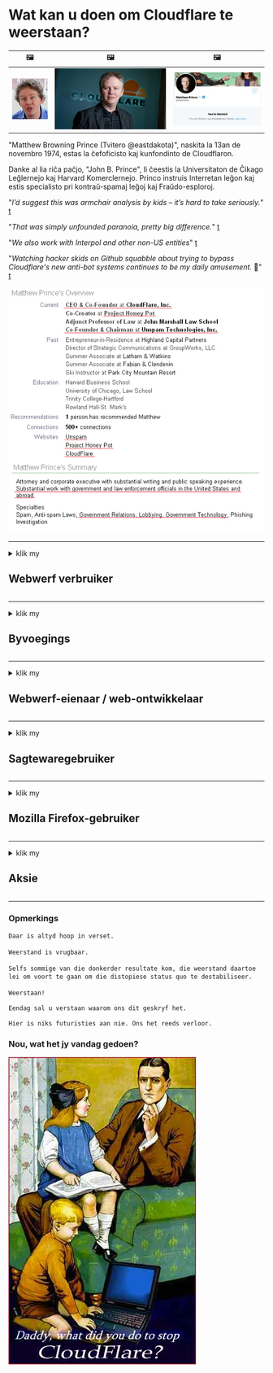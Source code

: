 # Wat kan u doen om Cloudflare te weerstaan?

| 🖼 | 🖼 | 🖼 |
| --- | --- | --- |
| ![](../image/matthew_prince_teen.jpg) | ![](../image/matthew_prince.jpg) | ![](../image/blockedbymatthewprince.jpg) |


"Matthew Browning Prince (Tvitero @eastdakota)", naskita la 13an de novembro 1974, estas la ĉefoficisto kaj kunfondinto de Cloudflaron.

Danke al lia riĉa paĉjo, "John B. Prince", li ĉeestis la Universitaton de Ĉikago Leĝlernejo kaj Harvard Komerclernejo.
Princo instruis Interretan leĝon kaj estis specialisto pri kontraŭ-spamaj leĝoj kaj Fraŭdo-esploroj.


"*I’d suggest this was armchair analysis by kids – it’s hard to take seriously.*" [t](https://www.theguardian.com/technology/2015/nov/19/cloudflare-accused-by-anonymous-helping-isis)

"*That was simply unfounded paranoia, pretty big difference.*"  [t](https://twitter.com/xxdesmus/status/992757936123359233)

"*We also work with Interpol and other non-US entities*" [t](https://twitter.com/eastdakota/status/1203028504184360960)

"*Watching hacker skids on Github squabble about trying to bypass Cloudflare's new anti-bot systems continues to be my daily amusement.* 🍿" [t](https://twitter.com/eastdakota/status/1273277839102656515)


![](../image/whoismp.jpg)

---


<details>
<summary>klik my

## Webwerf verbruiker
</summary>


- Sê vir hulle dat hulle nie Cloudflare moet gebruik as die webwerf waarvan u hou, gebruik maak van Cloudflare nie.
  - Huil op sosiale media soos Facebook, Reddit, Twitter of Mastodon maak geen verskil nie. [Aksie is harder as hashtags.](https://twitter.com/phyzonloop/status/1274132092490862594)
  - Probeer kontak met die eienaar van die webwerf as u uself nuttig wil maak.

[Cloudflare gesê](https://github.com/Eloston/ungoogled-chromium/issues/783):
```
Ons beveel aan dat u die administrateurs kontak vir die spesifieke dienste of webwerwe waarmee u probleme ondervind en u ervaring sal deel.
```

[As u nie daarvoor vra nie, weet die eienaar van die webwerf nooit die probleem nie.](../PEOPLE.md)

![](../image/liberapay.jpg)

[Suksesvolle voorbeeld](https://counterpartytalk.org/t/turn-off-cloudflare-on-counterparty-co-plz/164/5).<br>
Het u 'n probleem? [Verhoog nou jou stem.](https://github.com/maraoz/maraoz.github.io/issues/1) Voorbeeld hieronder.

```
U help net met korporatiewe sensuur en massa toesig.
http://crimeflare.eu.org
```

```
U webblad is in die privaat-ommuurde tuin van CloudFlare.
http://crimeflare.eu.org
```

- Neem 'n bietjie tyd om die privaatheidsbeleid van die webwerf te lees.
  - as die webwerf agter Cloudflare staan ​​of die webwerf dienste gebruik wat aan Cloudflare gekoppel is.

Dit moet verduidelik wat die "Cloudflare" is, en vra toestemming om u data met Cloudflare te deel. As u dit nie doen nie, kan dit vertrouensbreuk veroorsaak en moet die betrokke webwerf vermy word.

['N Aanvaarbare voorbeeld van privaatheidsbeleid is hier](https://archive.is/bDlTz) ("Subprocessors" > "Entity Name")

```
Ek het u privaatheidsbeleid gelees en ek kan nie die woord Cloudflare vind nie.
Ek weier om data met u te deel as u voortgaan om my data aan Cloudflare te stuur.
http://crimeflare.eu.org
```

Dit is 'n voorbeeld van privaatheidsbeleid wat nie die woord Cloudflare het nie.
[Liberland Jobs](https://archive.is/daKIr) [privacy policy](https://docsend.com/view/feiwyte):

![](../image/cfwontobey.jpg)

Cloudflare het hul eie privaatheidsbeleid.
[Cloudflare hou van doxxing mense.](https://www.reddit.com/r/GamerGhazi/comments/2s64fe/be_wary_reporting_to_cloudflare/)

Hier is 'n goeie voorbeeld vir die aanmeldingsvorm van die webwerf.
AFAIK, zero webwerf doen dit. Sal u hulle vertrou?

```
Deur op "Registreer vir XYZ" te klik, stem u in tot ons diensvoorwaardes en privaatheidsverklaring.
U stem ook in om u data met Cloudflare te deel en stem ook in tot cloudflare se privaatheidsverklaring.
As Cloudflare u inligting lek of u nie toelaat om met ons bedieners te verbind nie, is dit nie ons skuld nie. [*]

[ Teken aan ] [ ek stem nie saam nie ]
```
[*] [PEOPLE.md](../PEOPLE.md)


- Probeer om nie van hul diens gebruik te maak nie. Onthou dat u deur Cloudflare dopgehou word.
  - ["I'm in your TLS, sniffin' your passworz"](../image/iminurtls.jpg)

- Soek na 'n ander webwerf. Daar is alternatiewe en geleenthede op die internet!

- Oortuig jou vriende om Tor daagliks te gebruik.
  - Anonimiteit moet die standaard van die oop internet wees!
  - [Let daarop dat die Tor-projek nie van hierdie projek hou nie.](../HISTORY.md)

</details>

------

<details>
<summary>klik my

## Byvoegings
</summary>

- Gebruik een van hierdie byvoegings hieronder as u blaaier Firefox, Tor Browser of Ungoogled Chromium is.
  - As u ander nuwe byvoegings wil byvoeg, vra dit eers.


| Naam | Ontwikkelaar | Ondersteuning | Kan blokkeer | Kan in kennis stel | Chrome |
| -------- | -------- | -------- | -------- | -------- | -------- |
| [Bloku Cloudflaron MITM-Atakon](../subfiles/about.bcma.md) | #Addon | [ ? ](http://crimeflare.eu.org/) | **Ja**     | **Ja**     |  **Ja** |
| [Ĉu ligoj estas vundeblaj al MITM-atako?](../subfiles/about.ismm.md) | #Addon | [ ? ](http://crimeflare.eu.org/) | Geen     | **Ja**     |  **Ja** |
| [Ĉu ĉi tiuj ligoj blokos Tor-uzanton?](../subfiles/about.isat.md) | #Addon | [ ? ](http://crimeflare.eu.org/) | Geen     | **Ja**     |  **Ja** |
| [Block Cloudflare MITM Attack](https://trac.torproject.org/projects/tor/attachment/ticket/24351/block_cloudflare_mitm_attack-1.0.14.1-an%2Bfx.xpi)<br>[**DELETED BY TOR PROJECT**](../HISTORY.md) | nullius | [ ? ](../tool/block_cloudflare_mitm_fx), [Link](http://crimeflare.eu.org/) | **Ja**     | **Ja**     |  Geen |
| [TPRB](http://34ahehcli3epmhbu2wbl6kw6zdfl74iyc4vg3ja4xwhhst332z3knkyd.onion/) | Sw | [ ? ](http://34ahehcli3epmhbu2wbl6kw6zdfl74iyc4vg3ja4xwhhst332z3knkyd.onion/) | **Ja**     | **Ja**     |  Geen |
| [Detect Cloudflare](https://addons.mozilla.org/en-US/firefox/addon/detect-cloudflare/) | Frank Otto | [ ? ](https://github.com/traktofon/cf-detect) | Geen     | **Ja**     |  Geen |
| [True Sight](https://addons.mozilla.org/en-US/firefox/addon/detect-cloudflare-plus/) | claustromaniac | [ ? ](https://github.com/claustromaniac/detect-cloudflare-plus) | Geen     | **Ja**     |  Geen |
| [Which Cloudflare datacenter am I visiting?](https://addons.mozilla.org/en-US/firefox/addon/cf-pop/) | 依云 | [ ? ](https://github.com/lilydjwg/cf-pop) | Geen     | **Ja**     |  Geen |


- "Decentraleyes" kan die verbinding met "CDNJS (Cloudflare)" stop.
  - Dit voorkom dat baie versoeke netwerke bereik, en dien plaaslike lêers om werwe nie te breek nie.
  - Die ontwikkelaar het geantwoord: "[very concerning indeed](https://github.com/Synzvato/decentraleyes/issues/236#issuecomment-352049501)", "[widespread usage severely centralizes the web](https://github.com/Synzvato/decentraleyes/issues/251#issuecomment-366752049)"

- [U kan ook Cloudflare-sertifikaat van u Sertifikaatowerheid (CA) verwyder of wantrou.](https://www.ssl.com/how-to/remove-root-certificate-firefox/)

</details>

------

<details>
<summary>klik my

## Webwerf-eienaar / web-ontwikkelaar
</summary>


![](../image/word_cloudflarefree.jpg)

- Moenie Cloudflare oplossing, Periode, gebruik nie.
  - Jy kan beter doen as dit, of hoe? [Hier is hoe u intekeninge, planne, domeine of rekeninge van Cloudflare kan verwyder.](https://support.cloudflare.com/hc/en-us/articles/200167776-Removing-subscriptions-plans-domains-or-accounts)

| 🖼 | 🖼 |
| --- | --- |
| ![](../image/htmlalertcloudflare.jpg) | ![](../image/htmlalertcloudflare2.jpg) |

- Wil u meer klante hê? Jy weet wat om te doen. Wenk is "bo lyn".
  - [Hallo, u het geskryf "Ons neem u privaatheid ernstig op", maar ek het "Fout 403 Verbode anonieme volmag nie toegelaat nie".](https://it.slashdot.org/story/19/02/19/0033255/stop-saying-we-take-your-privacy-and-security-seriously) Waarom blokkeer jy Tor Or VPN? En waarom blokkeer u tydelike e-pos?

![](../image/anonexist.jpg)

- Die gebruik van Cloudflare verhoog die kans op onderbreking. Besoekers kan nie toegang tot u webwerf hê as u bediener nie of Cloudflare af is nie.
  - [Het u regtig gedink Cloudflare het nooit afgegaan nie?](https://www.ibtimes.com/cloudflare-down-not-working-sites-producing-504-gateway-timeout-errors-2618008) [Another](https://twitter.com/Jedduff/status/1097875615997399040) [sample](https://twitter.com/search?f=tweets&vertical=default&q=Cloudflare%20is%20having%20problems). [Need more](../PEOPLE.md)?

![](../image/cloudflareinternalerror.jpg)

- Die gebruik van Cloudflare om u "API-diens", "sagteware-opdateringsbediener" of "RSS-feed" te proxy, sal u kliënt benadeel. 'N Klant het u gebel en gesê: "Ek kan nie u API meer gebruik nie", en u het geen idee wat aangaan nie. Cloudflare kan u klante stilweg blokkeer. Dink jy dit is goed?
  - Daar is baie aanlyn-lesers en RSS-lesers. Waarom publiseer u RSS-feed as u nie toelaat dat mense inteken?

![](../image/rssfeedovercf.jpg)

- Het u 'n HTTPS-sertifikaat nodig? Gebruik "Let's Encrypt" of koop dit net by die CA-maatskappy.

- Het u 'n DNS-bediener nodig? Kan u nie u eie bediener opstel nie? Hoe gaan dit met hulle?: [Hurricane Electric Free DNS](https://dns.he.net/), [Dyn.com](https://dyn.com/dns/), [1984 Hosting](https://www.1984hosting.com/), [Afraid.Org (Admin verwyder u rekening as u TOR gebruik)](https://freedns.afraid.org/)
  - [Alternativoj al DNS](../subfiles/alternative.domaindns.md)

- Op soek na hosting diens? Slegs gratis? Hoe gaan dit met hulle?: [Onion Service](http://vww6ybal4bd7szmgncyruucpgfkqahzddi37ktceo3ah7ngmcopnpyyd.onion/en/security/network-security/tor/onionservices-best-practices), [Free Web Hosting Area](https://freewha.com/), [Autistici/Inventati Web Site Hosting](https://www.autinv5q6en4gpf4.onion/services/website), [Github Pages](https://pages.github.com/), [Surge](https://surge.sh/)
  - [Alternatiewe vir Cloudflare](../subfiles/alternative.cloudflare.md)

- Gebruik u "cloudflare-ipfs.com"? [Weet jy dat Cloudflare IPFS sleg is?](../PEOPLE.md)

- Installeer die webtoepassing-firewall soos OWASP en Fail2Ban op u bediener en stel dit behoorlik op.
  - Om Tor te blokkeer is nie 'n oplossing nie. Moenie almal straf net vir klein slegte gebruikers nie.

- Herlei of blokkeer gebruikers van "Cloudflare Warp" om toegang tot u webwerf te kry. En gee 'n rede as u kan.

> IP lys: "[Cloudflare se huidige IP-reekse](cloudflare_inc/)"

> A: Blokkeer hulle net

```
server {
...
deny 173.245.48.0/20;
deny 103.21.244.0/22;
deny 103.22.200.0/22;
deny 103.31.4.0/22;
deny 141.101.64.0/18;
deny 108.162.192.0/18;
deny 190.93.240.0/20;
deny 188.114.96.0/20;
deny 197.234.240.0/22;
deny 198.41.128.0/17;
deny 162.158.0.0/15;
deny 104.16.0.0/12;
deny 172.64.0.0/13;
deny 131.0.72.0/22;
deny 2400:cb00::/32;
deny 2606:4700::/32;
deny 2803:f800::/32;
deny 2405:b500::/32;
deny 2405:8100::/32;
deny 2a06:98c0::/29;
deny 2c0f:f248::/32;
...
}
```

> B: Herlei na waarskuwingsblad

```
http {
...
geo $iscf {
default 0;
173.245.48.0/20 1;
103.21.244.0/22 1;
103.22.200.0/22 1;
103.31.4.0/22 1;
141.101.64.0/18 1;
108.162.192.0/18 1;
190.93.240.0/20 1;
188.114.96.0/20 1;
197.234.240.0/22 1;
198.41.128.0/17 1;
162.158.0.0/15 1;
104.16.0.0/12 1;
172.64.0.0/13 1;
131.0.72.0/22 1;
2400:cb00::/32 1;
2606:4700::/32 1;
2803:f800::/32 1;
2405:b500::/32 1;
2405:8100::/32 1;
2a06:98c0::/29 1;
2c0f:f248::/32 1;
}
...
}

server {
...
if ($iscf) {rewrite ^ https://example.com/cfwsorry.php;}
...
}

<?php
header('HTTP/1.1 406 Not Acceptable');
echo <<<CLOUDFLARED
Thank you for visiting ourwebsite.com!<br />
We are sorry, but we can't serve you because your connection is being intercepted by Cloudflare.<br />
Please read http://crimeflare.eu.org for more information.<br />
CLOUDFLARED;
die();
```

- Stel Tor Onion Service of I2P op as u in vryheid glo en anonieme gebruikers welkom heet.

- Vra advies van ander Clearnet / Tor dubbele webwerf-operateurs en maak anonieme vriende!

</details>

------

<details>
<summary>klik my

## Sagtewaregebruiker
</summary>


- Discord gebruik CloudFlare. Alternatiewe? Ons beveel aan [**Briar** (Android)](https://f-droid.org/en/packages/org.briarproject.briar.android/), [Ricochet (PC)](https://ricochet.im/), [Tox + Tor (Android/PC)](https://tox.chat/download.html)
  - Briar bevat Tor-demoon, sodat u Orbot nie hoef te installeer nie.
  - Qwtch-ontwikkelaars, Open Privacy, het stop_cloudflare-projek sonder kennisgewing uit hul git-diens verwyder.

- Skryf in as u Debian GNU / Linux of enige afgeleide instrument gebruik: [bug #831835](https://bugs.debian.org/cgi-bin/bugreport.cgi?bug=831835). En as u kan, help om die pleister te verifieer en help die instansie om tot die regte gevolgtrekking te kom of dit aanvaar moet word.

- Beveel hierdie blaaiers altyd aan.

| Naam | Ontwikkelaar | Ondersteuning | Lewer kommentaar |
| -------- | -------- | -------- | -------- |
| [Ungoogled-Chromium](https://ungoogled-software.github.io/ungoogled-chromium-binaries/) | Eloston | [ ? ](https://github.com/Eloston/ungoogled-chromium) | PC (Win, Mac, Linux)  _!Tor_ |
| [Bromite](https://www.bromite.org/fdroid) | Bromite | [ ? ](https://github.com/bromite/bromite/issues) | Android  _!Tor_ |
| [Tor Browser](https://www.torproject.org/download/) | Tor Project | [ ? ](https://support.torproject.org/) | PC (Win, Mac, Linux)  _Tor_|
| [Tor Browser Android](https://www.torproject.org/download/) | Tor Project | [ ? ](https://support.torproject.org/) | Android  _Tor_|
| [Onion Browser](https://itunes.apple.com/us/app/onion-browser/id519296448?mt=8) | Mike Tigas | [ ? ](https://github.com/OnionBrowser/OnionBrowser/issues) | Apple iOS  _Tor_|
| [GNU/Icecat](https://www.gnu.org/software/gnuzilla/) | GNU | [ ? ](https://www.gnu.org/software/gnuzilla/) | PC (Linux) |
| [IceCatMobile](https://f-droid.org/en/packages/org.gnu.icecat/) | GNU | [ ? ](https://lists.gnu.org/mailman/listinfo/bug-gnuzilla) | Android |
| [Iridium Browser](https://iridiumbrowser.de/about/) | Iridium | [ ? ](https://github.com/iridium-browser/iridium-browser/) | PC (Win, Mac, Linux, OpenBSD) |


Die privaatheid van ander sagteware is onvolmaak. Dit beteken nie dat die Tor-blaaier 'perfek' is nie.
Daar is nie 100% veilig of 100% privaat op die internet en tegnologie nie.

- Wil u nie Tor gebruik nie? U kan enige blaaier met Tor-daemon gebruik.
  - [Let daarop dat die Tor-projek nie hiervan hou nie.](https://support.torproject.org/tbb/tbb-9/) Gebruik Tor Browser as u dit kan doen.
- [Hoe om Chromium met Tor te gebruik](../subfiles/chromium_tor.md)


Kom ons praat oor die privaatheid van ander sagteware.

- [Kies 'Firefox ESR' as u regtig Firefox wil gebruik.](https://www.mozilla.org/en-US/firefox/organizations/)
  - [Firefox - wagwoord vir spyware](https://spyware.neocities.org/articles/firefox.html)
  - [Firefox verwerp spraakvryheid, verbied spraakvryheid](https://web.archive.org/web/20200423010026/https://reclaimthenet.org/firefox-rejects-free-speech-bans-free-speech-commenting-plugin-dissenter-from-its-extensions-gallery/)
  - ["100+ stemme. Dit wil voorkom asof 'n sagteware-onderneming gevra word om by te hou ... sagteware is deesdae net te veel."](https://old.reddit.com/r/firefox/comments/gutdiw/weve_got_work_to_do_the_mozilla_blog/fslbbb6/)
  - [Uh, waarom wys Firefox my geborgde skakels in my URL-balk?](https://www.reddit.com/r/firefox/comments/jybx2w/uh_why_is_firefox_showing_me_sponsored_links_in/)
  - [Mozilla - Duiwel geïnkarneer](https://digdeeper.neocities.org/ghost/mozilla.html)

- [Onthou, Mozilla gebruik Cloudflare-diens.](https://www.robtex.com/dns-lookup/www.mozilla.org) [Hulle gebruik ook die DNS-diens van Cloudflare op hul produk.](https://www.theregister.co.uk/2018/03/21/mozilla_testing_dns_encryption/)

- [Mozilla het hierdie kaartjie amptelik van die hand gewys.](https://bugzilla.mozilla.org/show_bug.cgi?id=1426618)

- [Firefox Focus is 'n grap.](https://github.com/mozilla-mobile/focus-android/issues/1743) [Hulle het belowe om telemetrie uit te skakel, maar hulle het dit verander.](https://github.com/mozilla-mobile/focus-android/issues/4210)

- [PaleMoon / Basilisk-ontwikkelaar hou van Cloudflare.](https://github.com/mozilla-mobile/focus-android/issues/1743#issuecomment-345993097)
  - [Pale Moon se Archive Server het malware vir 18 maande gekap en versprei](https://www.reddit.com/r/privacytoolsIO/comments/cc808y/pale_moons_archive_server_hacked_and_spread/)
  - Hy haat ook Tor-gebruikers - "[Laat Tor vyandig wees. Ek dink die meeste webwerwe moet Tor vyandiggesind wees as hy die uiters hoë misbruikfaktor beskou.](https://github.com/yacy/yacy_search_server/issues/314#issuecomment-565932097)"

- [Waterfox het 'n ernstige probleem met 'telefone tuis'](https://spyware.neocities.org/articles/waterfox.html)

- [Google Chrome is 'n spyware.](https://www.gnu.org/proprietary/malware-google.en.html)
  - [Google profieleer u aktiwiteit.](https://spyware.neocities.org/articles/chrome.html)

- [SRWare Iron maak te veel telefone huisverbinding.](https://spyware.neocities.org/articles/iron.html) Dit maak ook verbinding met Google-domeine.

- [Brave Browser-witlys van Facebook / Twitter-opspoorders.](https://www.bleepingcomputer.com/news/security/facebook-twitter-trackers-whitelisted-by-brave-browser/)
  - [Hier is nog uitgawes.](https://spyware.neocities.org/articles/brave.html)
  - [binance geaffilieerde ID](https://twitter.com/cryptonator1337/status/1269594587716374528)

- [Microsoft Edge laat Facebook Flash-kode agter gebruikers se rug laat loop.](https://www.zdnet.com/article/microsoft-edge-lets-facebook-run-flash-code-behind-users-backs/)

- [Vivaldi respekteer nie u privaatheid nie.](https://spyware.neocities.org/articles/vivaldi.html)

- [Opera spyware vlak: uiters hoog](https://spyware.neocities.org/articles/opera.html)

- Apple iOS: [U hoef glad nie iOS te gebruik nie, veral omdat dit wanware is.](https://www.gnu.org/proprietary/malware-apple.html)

Daarom beveel ons slegs die bostaande tabel aan. Niks anders nie.

</details>

------

<details>
<summary>klik my

## Mozilla Firefox-gebruiker
</summary>


- "Firefox Nightly" sal inligting oor debugvlak na Mozilla-bedieners stuur sonder om dit uit te teken.
  - [Mozilla-bedieners doen Cloudflare](https://www.digwebinterface.com/?hostnames=www.mozilla.org%0D%0Amozilla.cloudflare-dns.com&type=&ns=resolver&useresolver=8.8.4.4&nameservers=)

- Dit is moontlik om Firefox te verbied om verbinding te maak met Mozilla-bedieners.
  - [Mozilla se gids vir beleidsjablone](https://github.com/mozilla/policy-templates/blob/master/README.md)
  - Hou in gedagte dat hierdie truuk dalk nie meer in die latere weergawe sal werk nie, want Mozilla hou daarvan om hulself op die witlys te plaas.
  - Gebruik firewall en DNS-filter om dit heeltemal te blokkeer.

"`/distribution/policies.json`"

>     "WebsiteFilter": {
> 		"Block": [
> 		"*://*.mozilla.com/*",
> 		"*://*.mozilla.net/*",
> 		"*://*.mozilla.org/*",
> 		"*://webcompat.com/*",
> 		"*://*.firefox.com/*",
> 		"*://*.thunderbird.net/*",
> 		"*://*.cloudflare.com/*"
> 		]
>     },


- ~~Rapporteer 'n fout op die tracker van mozilla en sê dat hulle nie Cloudflare moet gebruik nie.~~ Daar was 'n foutverslag oor bugzilla. Baie mense het hul bekommernisse gepos, maar die administrateur het die fout in 2018 versteek.

- U kan DoH in Firefox deaktiveer.
  - [Verander standaard DNS-verskaffer van Firefox](../subfiles/change-firefox-dns.md)

![](../image/firefoxdns.jpg)

- [As u nie-ISP-DNS wil gebruik, oorweeg dit om OpenNIC Tier2 DNS-dienste of enige van die nie-Cloudflare DNS-dienste te gebruik.](https://wiki.opennic.org/start)
![](../image/opennic.jpg)
  - Blokkeer Cloudflare met DNS. [Crimeflare DNS](../subfiles/service.publicdns.md)

- U kan Tor as DNS-resolver gebruik. [As u nie 'n kundige Tor is nie, kan u die vraag hier vra.](https://tor.stackexchange.com/)

> **Hoe?**
> 1. Laai Tor af en installeer dit op u rekenaar.
> 2. Voeg hierdie reël by die "torrc" -lêer.
> DNSPort 127.0.0.1:53
> 3. Begin Tor weer.
> 4. Stel die DNS-bediener van u rekenaar op "127.0.0.1".

</details>

------

<details>
<summary>klik my

## Aksie
</summary>


- Vertel ander om u van die gevare van Cloudflare.

- [Help om hierdie bewaarplek te verbeter.](http://crimeflare.eu.org)
  - Beide die lyste, die argumente daarteen en die besonderhede.

- [Dokumenteer en maak baie openbaar waar dinge verkeerd gaan met Cloudflare (en soortgelyke ondernemings), en maak seker dat u hierdie bewaarplek noem as u dit doen](http://crimeflare.eu.org) :)

- Kry meer mense wat Tor standaard gebruik, sodat hulle die internet kan ervaar vanuit die perspektief van verskillende wêrelddele.

- Begin groepe, op sosiale media en in die ruimte, gewy aan die bevryding van die wêreld van Cloudflare.

- Skakel, waar toepaslik, na hierdie groepe in hierdie bewaarplek - dit kan 'n plek wees om die samewerking as groepe te koördineer.

- [Begin 'n hok wat 'n betekenisvolle nie-korporatiewe alternatief vir Cloudflare kan bied.](../subfiles/alternative.cloudflare.md)

- Laat ons weet van alternatiewe wat ten minste help om meerlaagige verdediging teen Cloudflare te bied.

- As u 'n Cloudflare-klant is, stel u privaatheidsinstellings in en wag totdat dit oortree.
  - [Bring hulle dan onder koste teen strooipos / privaatheidskending.](https://twitter.com/thexpaw/status/1108424723233419264)

- As u in die Verenigde State van Amerika is en die betrokke webwerf 'n bank of 'n rekenmeester is, probeer om wetlike druk onder die Gramm – Leach – Bliley Act of die Amerikaners met DIsabilities Act te plaas en rapporteer aan ons hoe ver u kom .

- As die webwerf 'n regeringswebwerf is, probeer om wettige druk onder die eerste wysiging van die Amerikaanse Grondwet te plaas.

- As u 'n EU-burger is, kontak die webwerf om u persoonlike inligting ingevolge die Algemene Regulasie Databeskerming te stuur. As hulle weier om u inligting te gee, is dit 'n oortreding van die wet.

- Vir maatskappye wat daarop aanspraak maak dat hulle dienste op hul webwerf aanbied, probeer dit as 'valse advertensies' aan organisasies vir verbruikersbeskerming en BBB rapporteer. Cloudflare-webwerwe word bedien deur Cloudflare-bedieners.

- [Die ITU stel voor dat in die Amerikaanse konteks Cloudflare groot genoeg word om antitrustwetgewing op hulle af te bring.](https://www.itu.int/en/ITU-T/Workshops-and-Seminars/20181218/Documents/Geoff_Huston_Presentation.pdf)

- Dit is moontlik dat die GNU GPL weergawe 4 voorsiening kan maak vir die berging van bronkode agter so 'n diens, wat vereis dat alle GPLv4 en latere programme ten minste die bronkode toeganklik is via 'n medium wat Tor-gebruikers nie diskrimineer nie.

- [Se vi uzas Mastodon bonvolu sekvi la konton Mitigator](../subfiles/service.altlink.md).

</details>

------

### Opmerkings

```
Daar is altyd hoop in verset.

Weerstand is vrugbaar.

Selfs sommige van die donkerder resultate kom, die weerstand daartoe lei om voort te gaan om die distopiese status quo te destabiliseer.

Weerstaan!
```

```
Eendag sal u verstaan ​​waarom ons dit geskryf het.
```

```
Hier is niks futuristies aan nie. Ons het reeds verloor.
```

### Nou, wat het jy vandag gedoen?


![](../image/stopcf.jpg)
